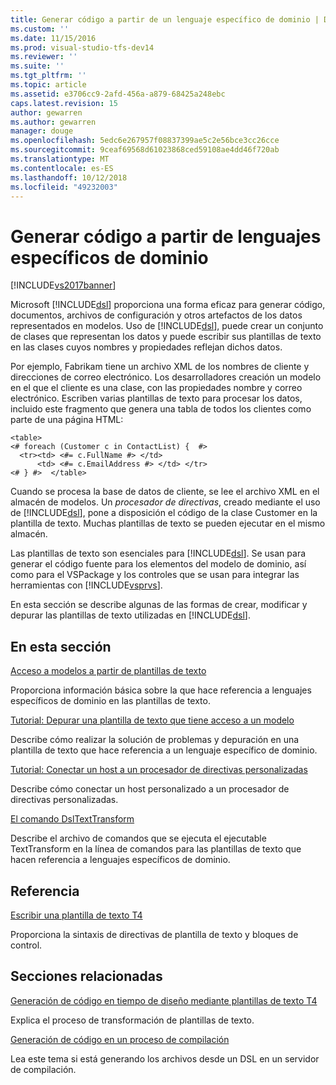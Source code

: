 ```yaml
---
title: Generar código a partir de un lenguaje específico de dominio | Documentos de Microsoft
ms.custom: ''
ms.date: 11/15/2016
ms.prod: visual-studio-tfs-dev14
ms.reviewer: ''
ms.suite: ''
ms.tgt_pltfrm: ''
ms.topic: article
ms.assetid: e3706cc9-2afd-456a-a879-68425a248ebc
caps.latest.revision: 15
author: gewarren
ms.author: gewarren
manager: douge
ms.openlocfilehash: 5edc6e267957f08837399ae5c2e56bce3cc26cce
ms.sourcegitcommit: 9ceaf69568d61023868ced59108ae4dd46f720ab
ms.translationtype: MT
ms.contentlocale: es-ES
ms.lasthandoff: 10/12/2018
ms.locfileid: "49232003"
---
```

# <a name="generating-code-from-a-domain-specific-language"></a>Generar código a partir de lenguajes específicos de dominio
[!INCLUDE[vs2017banner](../includes/vs2017banner.md)]

Microsoft [!INCLUDE[dsl](../includes/dsl-md.md)] proporciona una forma eficaz para generar código, documentos, archivos de configuración y otros artefactos de los datos representados en modelos. Uso de [!INCLUDE[dsl](../includes/dsl-md.md)], puede crear un conjunto de clases que representan los datos y puede escribir sus plantillas de texto en las clases cuyos nombres y propiedades reflejan dichos datos.  
  
 Por ejemplo, Fabrikam tiene un archivo XML de los nombres de cliente y direcciones de correo electrónico. Los desarrolladores creación un modelo en el que el cliente es una clase, con las propiedades nombre y correo electrónico. Escriben varias plantillas de texto para procesar los datos, incluido este fragmento que genera una tabla de todos los clientes como parte de una página HTML:  
  
```  
<table>  
<# foreach (Customer c in ContactList) {  #>  
  <tr><td> <#= c.FullName #> </td>   
      <td> <#= c.EmailAddress #> </td> </tr>  
<# } #>  </table>  
```  
  
 Cuando se procesa la base de datos de cliente, se lee el archivo XML en el almacén de modelos. Un *procesador de directivas*, creado mediante el uso de [!INCLUDE[dsl](../includes/dsl-md.md)], pone a disposición el código de la clase Customer en la plantilla de texto. Muchas plantillas de texto se pueden ejecutar en el mismo almacén.  
  
 Las plantillas de texto son esenciales para [!INCLUDE[dsl](../includes/dsl-md.md)]. Se usan para generar el código fuente para los elementos del modelo de dominio, así como para el VSPackage y los controles que se usan para integrar las herramientas con [!INCLUDE[vsprvs](../includes/vsprvs-md.md)].  
  
 En esta sección se describe algunas de las formas de crear, modificar y depurar las plantillas de texto utilizadas en [!INCLUDE[dsl](../includes/dsl-md.md)].  
  
## <a name="in-this-section"></a>En esta sección  
 [Acceso a modelos a partir de plantillas de texto](../modeling/accessing-models-from-text-templates.md)  
  
 Proporciona información básica sobre la que hace referencia a lenguajes específicos de dominio en las plantillas de texto.  
  
 [Tutorial: Depurar una plantilla de texto que tiene acceso a un modelo](../modeling/walkthrough-debugging-a-text-template-that-accesses-a-model.md)  
  
 Describe cómo realizar la solución de problemas y depuración en una plantilla de texto que hace referencia a un lenguaje específico de dominio.  
  
 [Tutorial: Conectar un host a un procesador de directivas personalizadas](../modeling/walkthrough-connecting-a-host-to-a-generated-directive-processor.md)  
  
 Describe cómo conectar un host personalizado a un procesador de directivas personalizadas.  
  
 [El comando DslTextTransform](../modeling/the-dsltexttransform-command.md)  
  
 Describe el archivo de comandos que se ejecuta el ejecutable TextTransform en la línea de comandos para las plantillas de texto que hacen referencia a lenguajes específicos de dominio.  
  
## <a name="reference"></a>Referencia  
 [Escribir una plantilla de texto T4](../modeling/writing-a-t4-text-template.md)  
  
 Proporciona la sintaxis de directivas de plantilla de texto y bloques de control.  
  
## <a name="related-sections"></a>Secciones relacionadas  
 [Generación de código en tiempo de diseño mediante plantillas de texto T4](../modeling/design-time-code-generation-by-using-t4-text-templates.md)  
  
 Explica el proceso de transformación de plantillas de texto.  
  
 [Generación de código en un proceso de compilación](../modeling/code-generation-in-a-build-process.md)  
  
 Lea este tema si está generando los archivos desde un DSL en un servidor de compilación.



